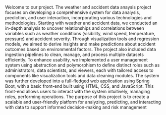 Welcome to our project. The weather and accident data anaysis project focuses on
 developing a comprehensive system for data analysis, prediction, and user interaction,
 incorporating various technologies and methodologies. Starting with weather and
 accident data, we conducted an in-depth analysis to uncover relationships and
 correlations between variables such as weather conditions (visibility, wind speed,
 temperature, pressure) and accident severity. 
Through visualization tools and regression models, we aimed to derive insights and
 make predictions about accident outcomes based on environmental factors. The
 project also included data ingestion pipelines to clean, manage, and process multiple
 datasets efficiently. To enhance usability, we implemented a user management
 system using abstraction and polymorphism to define distinct roles such as
 administrators, data scientists, and viewers, each with tailored access to components
 like visualization tools and data cleaning modules. 
The system was further developed into a full-fledged web application using Spring
 Boot, with a basic front-end built using HTML, CSS, and JavaScript. This front-end
 allows users to interact with the system intuitively, managing roles, performing
 operations. The purpose of this project is to create a scalable and user-friendly
 platform for analyzing, predicting, and interacting with data to support informed
 decision-making and risk management

